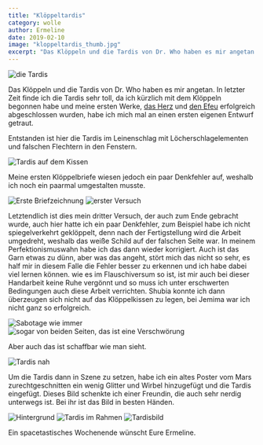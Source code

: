 ```yaml
---
title: "Klöppeltardis"
category: wolle
author: Ermeline
date: 2019-02-10
image: "kloppeltardis_thumb.jpg"
excerpt: "Das Klöppeln und die Tardis von Dr. Who haben es mir angetan."
---
```


![die Tardis](_1190860.jpg)

Das Klöppeln und die Tardis von Dr. Who haben es mir angetan. In letzter Zeit finde ich die Tardis sehr toll, da ich kürzlich mit dem Klöppeln begonnen habe und meine ersten Werke, [das Herz](/2018/08/kloppelherz/) und [den Efeu](/2018/08/kloppelefeu/) erfolgreich abgeschlossen wurden, habe ich mich mal an einen ersten eigenen Entwurf getraut.

Entstanden ist hier die Tardis im Leinenschlag mit Löcherschlagelementen und falschen Flechtern in den Fenstern. 

![Tardis auf dem Kissen](_1190834.jpg)

Meine ersten Klöppelbriefe wiesen jedoch ein paar Denkfehler auf, weshalb ich noch ein paarmal umgestalten musste. 

![Erste Briefzeichnung](IMG_20180928_153910.jpg)
![erster Versuch](IMG_20180922_171216.jpg)

Letztendlich ist dies mein dritter Versuch, der auch zum Ende gebracht wurde, auch hier hatte ich ein paar Denkfehler, zum Beispiel habe ich nicht spiegelverkehrt geklöppelt, denn nach der Fertigstellung wird die Arbeit umgedreht, weshalb das weiße Schild auf der falschen Seite war. In meinem Perfektionismuswahn habe ich das dann wieder korrigiert. Auch ist das Garn etwas zu dünn, aber was das angeht, stört mich das nicht so sehr, es half mir in diesem Falle die Fehler besser zu erkennen und ich habe dabei viel lernen können. wie es im Flauschiversum so ist, ist mir auch bei dieser Handarbeit keine Ruhe vergönnt und so muss ich unter erschwerten Bedingungen auch diese Arbeit verrichten. Shubia konnte ich dann überzeugen sich nicht auf das Klöppelkissen zu legen, bei Jemima war ich nicht ganz so erfolgreich.

![Sabotage wie immer](IMG_20181005_142711.jpg)
![sogar von beiden Seiten, das ist eine Verschwörung](IMG_20181005_150201.jpg)

Aber auch das ist schaffbar wie man sieht.

![Tardis nah](_1190828.jpg)

Um die Tardis dann in Szene zu setzen, habe ich ein altes Poster vom Mars zurechtgeschnitten ein wenig Glitter und Wirbel hinzugefügt und die Tardis eingefügt. Dieses Bild schenkte ich einer Freundin, die auch sehr nerdig unterwegs ist. Bei ihr ist das Bild in besten Händen.

![Hintergrund](_1190840.jpg)
![Tardis im Rahmen](_1190842.jpg)
![Tardisbild](_1190846.jpg)

Ein spacetastisches Wochenende wünscht Eure Ermeline.
